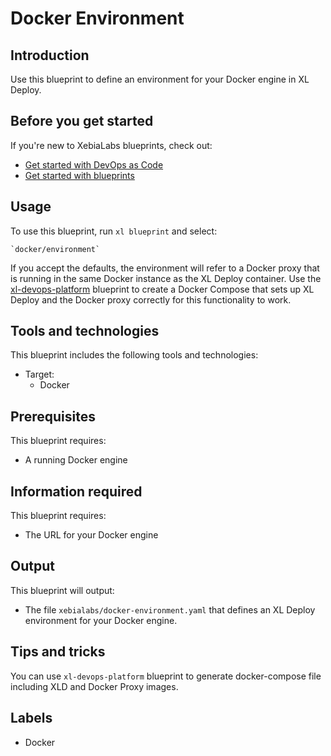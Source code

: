 # Docker Environment

## Introduction

Use this blueprint to define an environment for your Docker engine in XL Deploy.

## Before you get started

If you're new to XebiaLabs blueprints, check out:

* [Get started with DevOps as Code](https://docs.xebialabs.com/xl-release/concept/get-started-with-devops-as-code.html)
* [Get started with blueprints](https://docs.xebialabs.com/xl-release/concept/get-started-with-blueprints.html)

## Usage

To use this blueprint, run `xl blueprint` and select:

    `docker/environment`

If you accept the defaults, the environment will refer to a Docker proxy that is running in the same Docker instance as the XL Deploy container. Use the [xl-devops-platform](https://github.com/xebialabs/blueprints/tree/development/xl-devops-platform) blueprint to create a Docker Compose that sets up XL Deploy and the Docker proxy correctly for this functionality to work.

## Tools and technologies

This blueprint includes the following tools and technologies:

* Target:
    * Docker

## Prerequisites

This blueprint requires:

* A running Docker engine

## Information required

This blueprint requires:

* The URL for your Docker engine

## Output

This blueprint will output:

* The file `xebialabs/docker-environment.yaml` that defines an XL Deploy environment for your Docker engine.

## Tips and tricks

You can use `xl-devops-platform` blueprint to generate docker-compose file including XLD and Docker Proxy images.

## Labels

* Docker
